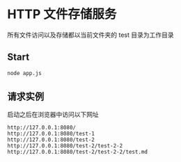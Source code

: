 # HTTP 文件存储服务

所有文件访问以及存储都以当前文件夹的 test 目录为工作目录

## Start

```bash
node app.js
```

## 请求实例

启动之后在浏览器中访问以下网址

```
http://127.0.0.1:8080/
http://127.0.0.1:8080/test-1
http://127.0.0.1:8080/test-2
http://127.0.0.1:8080/test-2/test-2-2
http://127.0.0.1:8080/test-2/test-2-2/test.md
```
